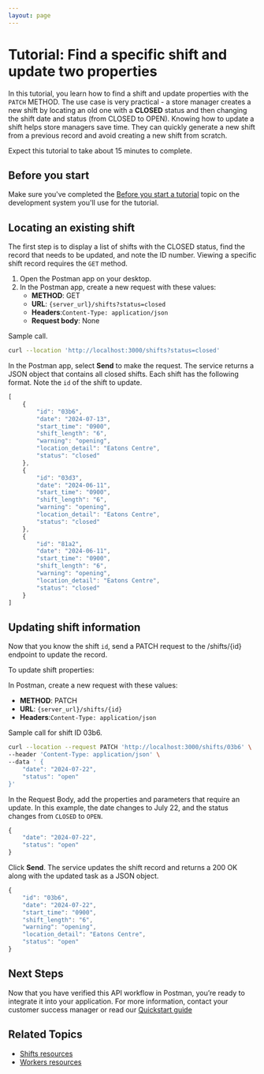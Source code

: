 ```yaml
---
layout: page
---
```


# Tutorial: Find a specific shift and update two properties

In this tutorial, you learn how to find a shift and update properties with the `PATCH` METHOD. The use case is very practical - a store manager creates a new shift by locating an old one with a **CLOSED** status and then changing the shift date and status (from CLOSED to OPEN). Knowing how to update a shift helps store managers save time. They can quickly generate a new shift from a previous record and avoid creating a new shift from scratch.

Expect this tutorial to take about 15 minutes to complete.

## Before you start

Make sure you've completed the [Before you start a tutorial](before-you-start-a-tutorial) topic on the development system you'll use for the tutorial.

## Locating an existing shift

The first step is to display a list of shifts with the CLOSED status, find the record that needs to be updated, and note the ID number. Viewing a specific shift record requires the `GET` method.

1. Open the Postman app on your desktop.
1. In the Postman app, create a new request with these values:
    * **METHOD**: GET
    * **URL**: `{server_url}/shifts?status=closed`
    * **Headers**:`Content-Type: application/json`
    * **Request body**: None

Sample call.
```bash
curl --location 'http://localhost:3000/shifts?status=closed'
```

In the Postman app, select **Send** to make the request. The service returns a JSON object that contains all closed shifts. Each shift has the following format. Note the `id` of the shift to update.

```js
[
    {
        "id": "03b6",
        "date": "2024-07-13",
        "start_time": "0900",
        "shift_length": "6",
        "warning": "opening",
        "location_detail": "Eatons Centre",
        "status": "closed"
    },
    {
        "id": "03d3",
        "date": "2024-06-11",
        "start_time": "0900",
        "shift_length": "6",
        "warning": "opening",
        "location_detail": "Eatons Centre",
        "status": "closed"
    },
    {
        "id": "81a2",
        "date": "2024-06-11",
        "start_time": "0900",
        "shift_length": "6",
        "warning": "opening",
        "location_detail": "Eatons Centre",
        "status": "closed"
    }
]
```

## Updating shift information

Now that you know the shift `id`, send a PATCH request to the /shifts/{id} endpoint to update the record.

To update shift properties:

In Postman, create a new request with these values:

* **METHOD**: PATCH
* **URL**: `{server_url}/shifts/{id}`
* **Headers**:`Content-Type: application/json`

Sample call for shift ID 03b6.
```bash
curl --location --request PATCH 'http://localhost:3000/shifts/03b6' \
--header 'Content-Type: application/json' \
--data ' {
    "date": "2024-07-22",
    "status": "open"
}'
```

In the Request Body, add the properties and parameters that require an update. In this example, the date changes to July 22, and the status changes from `CLOSED` to `OPEN`.

```js
{
    "date": "2024-07-22",
    "status": "open"
}
```

Click **Send**. The service updates the shift record and returns a 200 OK along with the updated task as a JSON object.

```js
{
    "id": "03b6",
    "date": "2024-07-22",
    "start_time": "0900",
    "shift_length": "6",
    "warning": "opening",
    "location_detail": "Eatons Centre",
    "status": "open"
}
 ```

## Next Steps

Now that you have verified this API workflow in Postman, you’re ready to integrate it into your application. For more information, contact your customer success manager or read our
 [Quickstart guide](../api/quickstart_working.md)

## Related Topics

* [Shifts resources](../api/shifts-resources.md)
* [Workers resources](../api/workers-resources.md)